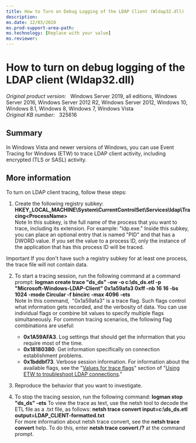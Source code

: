 ```yaml
---
title: How to Turn on Debug Logging of the LDAP Client (Wldap32.dll)
description: 
ms.date: 12/03/2020
ms.prod-support-area-path: 
ms.technology: [Replace with your value]
ms.reviewer: 
---
```

# How to turn on debug logging of the LDAP client (Wldap32.dll)

_Original product version:_ &nbsp; Windows Server 2019, all editions, Windows Server 2016, Windows Server 2012 R2, Windows Server 2012, Windows 10, Windows 8.1, Windows 8, Windows 7, Windows Vista  
_Original KB number:_ &nbsp; 325616

## Summary

In Windows Vista and newer versions of Windows, you can use Event Tracing for Windows (ETW) to trace LDAP client activity, including encrypted (TLS or SASL) activity.

## More information

To turn on LDAP client tracing, follow these steps:
1. Create the following registry subkey: **HKEY_LOCAL_MACHINE\System\CurrentControlSet\Services\ldap\Tracing\<ProcessName>**  
Note
In this subkey, <ProcessName> is the full name of the process that you want to trace, including its extension. For example: "ldp.exe." Inside this subkey, you can place an optional entry that is named "PID" and that has a DWORD value. If you set the value to a process ID, only the instance of the application that has this process ID will be traced.

Important
If you don't have such a registry subkey for at least one process, the trace file will not contain data.

2. To start a tracing session, run the following command at a command prompt: **logman create trace "ds_ds" -ow -o c:\ds_ds.etl -p "Microsoft-Windows-LDAP-Client" 0x1a59afa3 0xff -nb 16 16 -bs 1024 -mode Circular -f bincirc -max 4096 -ets**  
Note
In this command,  "0x1a59afa3" is a trace flag. Such flags control what information gets recorded, and the verbosity of data. You can use individual flags or combine bit values to specify multiple flags simultaneously. For common tracing scenarios, the following flag combinations are useful:
   - **0x1A59AFA3**. Log settings that should get the information that you require most of the time.
   - **0x18180380**. Get information specifically on connection establishment problems.
   - **0x1bddbf73**. Verbose session information.
For information about the available flags, see the "[Values for trace flags](https://docs.microsoft.com/windows-server/identity/ad-ds/manage/troubleshoot/troubleshoot-ldap-using-etw#values-for-trace-flags)" section of "[Using ETW to troubleshoot LDAP connections](https://docs.microsoft.com/windows-server/identity/ad-ds/manage/troubleshoot/troubleshoot-ldap-using-etw)."

3. Reproduce the behavior that you want to investigate.
4. To stop the tracing session, run the following command: **logman stop "ds_ds" -ets** 
To view the trace as text, use the netsh tool to decode the ETL file as a .txt file, as follows: **netsh trace convert input=c:\ds_ds.etl output=LDAP_CLIENT-formatted.txt**  
For more information about netsh trace convert, see the **netsh trace convert** help. To do this, enter **netsh trace convert /?** at the command prompt.
